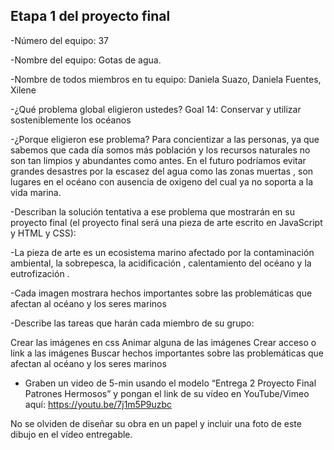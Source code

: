 ## Etapa 1 del proyecto final
-Número del equipo: 37

-Nombre del equipo: Gotas de agua.

-Nombre de todos miembros en tu equipo: Daniela Suazo, Daniela Fuentes, Xilene

-¿Qué problema global eligieron ustedes? Goal 14: Conservar y utilizar sosteniblemente los océanos

-¿Porque eligieron ese problema? Para concientizar a las personas, ya que sabemos que cada día somos más población y los recursos naturales no son tan limpios y abundantes como antes. En el futuro podríamos evitar grandes desastres por la escasez del agua como las zonas muertas , son lugares en el océano con ausencia de oxigeno del cual ya no soporta a la vida marina.

-Describan la solución tentativa a ese problema que mostrarán en su proyecto final (el proyecto final será una pieza de arte escrito en JavaScript y HTML y CSS):

-La pieza de arte es un ecosistema marino afectado por la contaminación ambiental, la sobrepesca, la acidificación , calentamiento del océano y la eutrofización .

-Cada imagen mostrara hechos importantes sobre las problemáticas que afectan al océano y los seres marinos

-Describe las tareas que harán cada miembro de su grupo:

Crear las imágenes en css
Animar alguna de las imágenes
Crear acceso o link a las imágenes
Buscar hechos importantes sobre las problemáticas que afectan al océano y los seres marinos
- Graben un video de 5-min usando el modelo “Entrega 2 Proyecto Final Patrones Hermosos” y pongan el link de su vídeo en YouTube/Vimeo aquí:  https://youtu.be/7j1m5P9uzbc

No se olviden de diseñar su obra en un papel y incluir una foto de este dibujo en el vídeo entregable.
